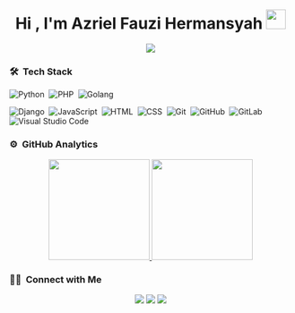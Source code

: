 <h1 align="center">Hi , I'm Azriel Fauzi Hermansyah <img src="https://media.giphy.com/media/TEnXkcsHrP4YedChhA/giphy.gif" width="35"></h1>
<p align="center">
  <a href="https://github.com/DenverCoder1/readme-typing-svg"><img src="https://readme-typing-svg.herokuapp.com?lines=Full+Stack+Developer;Always%20learning%20new%20things&center=true&width=500&height=50"></a>
</p>

<!--
**azizovrafael/azizovrafael** is a ✨ _special_ ✨ repository because its `README.md` (this file) appears on your GitHub profile.
Here are some ideas to get you started:
- 🔭 I’m currently working on ...
- 🌱 I’m currently learning ...
- 👯 I’m looking to collaborate on ...
- 🤔 I’m looking for help with ...
- 💬 Ask me about ...
- 📫 How to reach me: ...
- 😄 Pronouns: ...
- ⚡ Fun fact: ...
-->

### 🛠 &nbsp;Tech Stack

![Python](https://img.shields.io/badge/-Python-05122A?style=flat&logo=python)&nbsp;
![PHP](https://img.shields.io/badge/-PHP-05122A?style=flat&logo=php)&nbsp;
![Golang](https://img.shields.io/badge/-Golang-05122A?style=flat&logo=go)&nbsp;

![Django](https://img.shields.io/badge/-Django-05122A?style=flat&logo=django&logoColor=092E20)&nbsp;
![JavaScript](https://img.shields.io/badge/-JavaScript-05122A?style=flat&logo=javascript)&nbsp;
![HTML](https://img.shields.io/badge/-HTML-05122A?style=flat&logo=HTML5)&nbsp;
![CSS](https://img.shields.io/badge/-CSS-05122A?style=flat&logo=CSS3&logoColor=1572B6)&nbsp;
![Git](https://img.shields.io/badge/-Git-05122A?style=flat&logo=git)&nbsp;
![GitHub](https://img.shields.io/badge/-GitHub-05122A?style=flat&logo=github)&nbsp;
![GitLab](https://img.shields.io/badge/-GitLab-05122A?style=flat&logo=gitlab)&nbsp;
![Visual Studio Code](https://img.shields.io/badge/-Visual%20Studio%20Code-05122A?style=flat&logo=visual-studio-code&logoColor=007ACC)&nbsp;



### ⚙️ &nbsp;GitHub Analytics

<p align="center">
<a href="https://github.com/Azrielfhr2">
  <img height="180em" src="https://github-readme-stats-eight-theta.vercel.app/api?username=Aril-Man&show_icons=true&theme=algolia&include_all_commits=true&count_private=true&cache_seconds=3200"/>
  <img height="180em" src="https://github-readme-stats-eight-theta.vercel.app/api/top-langs/?username=Aril-Man&layout=compact&langs_count=8&theme=algolia&include_all_commits=true&count_private=true"/>
</a>
</p>
  
  
  ### 🤝🏻 &nbsp;Connect with Me

<p align="center">
<a href="https://www.linkedin.com/in/azriel-fauzi-hermansyah/"><img src="https://img.shields.io/badge/-Azriel%20LInedin-0077B5?style=flat&logo=Linkedin&logoColor=white"/></a>
<a href="mailto:azrielfauzi23@gmail.com"><img src="https://img.shields.io/badge/-azrielfauzi23@gmail.com-D14836?style=flat&logo=Gmail&logoColor=white"/></a>
<a href="https://www.instagram.com/azriel_fauzi.h/"><img src="https://img.shields.io/badge/-@azriel_fauzi.h-E4405F?style=flat&logo=Instagram&logoColor=white"/></a>
</p>
